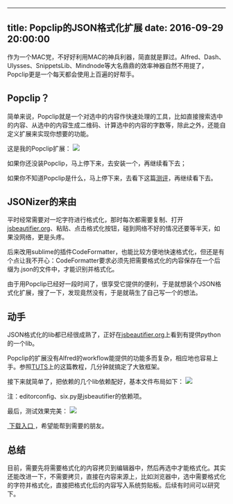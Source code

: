 
---
title: Popclip的JSON格式化扩展
date: 2016-09-29 20:00:00
---

作为一个MAC党，不好好利用MAC的神兵利器，简直就是罪过。Alfred、Dash、Ulysses、SnippetsLib、Mindnode等大名鼎鼎的效率神器自然不用提了，Popclip更是一个每天都会使用上百遍的好帮手。


## Popclip？

简单来说，Popclip就是一个对选中的内容作快速处理的工具，比如直接搜索选中的内容、从选中的内容生成二维码、计算选中的内容的字数等，除此之外，还能自定义扩展来实现你想要的功能。

这是我的Popclip扩展：
![][image-1]

如果你还没装Popclip，马上停下来，去安装一个，再继续看下去；

如果你不知道Popclip是什么，马上停下来，去看下这篇[测评][1]，再继续看下去。

## JSONizer的来由

平时经常需要对一坨字符进行格式化，那时每次都需要复制、打开[jsbeautifier.org][2]、粘贴、点击格式化按钮，碰到网络不好的情况还要等半天，如果没网络，更是头疼。

后来改用sublime的插件CodeFormatter，也能比较方便地快速格式化，但还是有个点让我不开心：CodeFormatter要求必须先把需要格式化的内容保存在一个后缀为.json的文件中，才能识别并格式化。

由于用Popclip已经好一段时间了，很享受它提供的便利，于是就想装个JSON格式化扩展，搜了一下，发现竟然没有，于是就萌生了自己写一个的想法。


## 动手
JSON格式化的lib都已经很成熟了，正好在[jsbeautifier.org][3]上看到有提供python的一个lib。

Popclip的扩展没有Alfred的workflow能提供的功能多而复杂，相应地也容易上手。参照[TUTS][4]上的这篇教程，几分钟就搞定了大致框架。

接下来就简单了，把依赖的几个lib依赖配好，基本文件布局如下：
![][image-2]

注：editorconfig、six.py是jsbeautifier的依赖项。

最后，测试效果完美：
![][image-3]

[ 下载入口 ][5]，希望能帮到需要的朋友。

## 总结

目前，需要先将需要格式化的内容拷贝到编辑器中，然后再选中才能格式化。其实还能改进一下，不需要拷贝，直接在内容来源上，比如浏览器中，选中需要格式化的字符并格式化，直接把格式化后的内容写入系统剪贴板。后续有时间可以研究下。





[1]:	http://sspai.com/25483
[2]:	http://jsbeautifier.org/
[3]:	http://jsbeautifier.org/
[4]:	http://computers.tutsplus.com/tutorials/popclip-scripting-extensions--mac-55842
[5]:	https://github.com/liuyunclouder/popclip_extension

[image-1]:	http://d.pr/i/sfTc+
[image-2]:	http://d.pr/i/V4JL+
[image-3]:	http://d.pr/i/hLal+